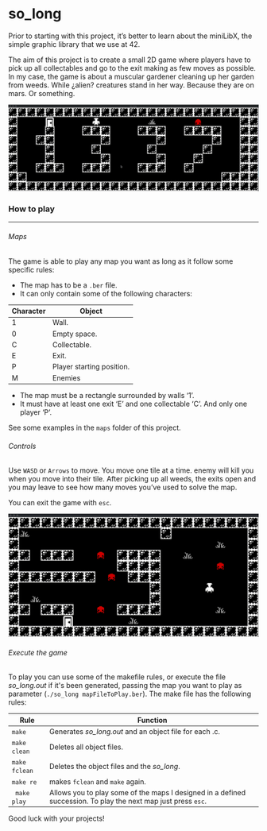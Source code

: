 # so_long

Prior to starting with this project, it’s better to learn about the miniLibX, the simple graphic library that we use at 42.

The aim of this project is to create a small 2D game where players have to pick up all collectables and go to the exit making as few moves as possible. In my case, the game is about a muscular gardener cleaning up her garden from weeds. While ¿alien? creatures stand in her way. Because they are on mars. Or something.

![gif_01](https://github.com/m0hs1ne/so_long/blob/main/so_Long%20gif.gif)

### How to play
---
###### Maps
The game is able to play any map you want as long as it follow some specific rules:
* The map has to be a ``.ber`` file.
* It can only contain some of the following characters:

| Character | Object |
| - | - |
| 1 | Wall. |
| 0 | Empty space. |
| C | Collectable. |
| E | Exit. |
| P | Player starting position. |
| M | Enemies |

* The map must be a rectangle surrounded by walls ‘1’.
* It must have at least one exit ‘E’ and one collectable ‘C’. And only one player ‘P’.

See some examples in the ``maps`` folder of this project.

###### Controls
Use ``WASD`` or ``Arrows`` to move. You move one tile at a time. enemy will kill you when you move into their tile. After picking up all weeds, the exits open and you may leave to see how many moves you’ve used to solve the map.

You can exit the game with ``esc``.

![gif_02](https://github.com/m0hs1ne/so_long/blob/main/so_%20long%20gif1.gif)

###### Execute the game
To play you can use some of the makefile rules, or execute the file _so_long.out_ if it's been generated, passing the map you want to play as parameter (``./so_long mapFileToPlay.ber``). The make file has the following rules:

| Rule | Function |
| - | - |
| ``make`` | Generates _so_long.out_ and an object file for each .c. |
| ``make clean`` | Deletes all object files. |
| ``make fclean`` | Deletes the object files and the _so_long_. |
| ``make re`` | makes ``fclean`` and ``make`` again. |
| `` make play`` | Allows you to play some of the maps I designed in a defined succession. To play the next map just press ``esc``. |


Good luck with your projects!
